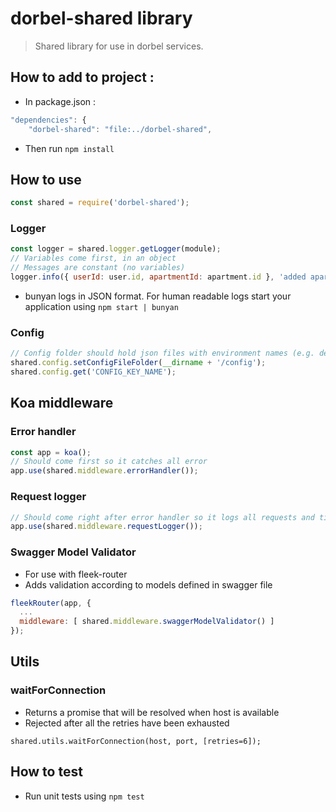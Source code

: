 # dorbel-shared library
> Shared library for use in dorbel services.

## How to add to project :
- In package.json :
```js
"dependencies": {
    "dorbel-shared": "file:../dorbel-shared",
```
- Then run ``npm install``

## How to use
```js
const shared = require('dorbel-shared');
```
### Logger
```js
const logger = shared.logger.getLogger(module);
// Variables come first, in an object
// Messages are constant (no variables)
logger.info({ userId: user.id, apartmentId: apartment.id }, 'added apartment');
```
- bunyan logs in JSON format. For human readable logs start your application using ``npm start | bunyan``
### Config
```js
// Config folder should hold json files with environment names (e.g. development.json)
shared.config.setConfigFileFolder(__dirname + '/config');
shared.config.get('CONFIG_KEY_NAME');
```

## Koa middleware

### Error handler
```js
const app = koa();
// Should come first so it catches all error
app.use(shared.middleware.errorHandler());
```

### Request logger
```js
// Should come right after error handler so it logs all requests and times the entire flow
app.use(shared.middleware.requestLogger());
```

### Swagger Model Validator
- For use with fleek-router
- Adds validation according to models defined in swagger file
```js
fleekRouter(app, {
  ...
  middleware: [ shared.middleware.swaggerModelValidator() ]
});
```

## Utils

### waitForConnection
- Returns a promise that will be resolved when host is available
- Rejected after all the retries have been exhausted
```
shared.utils.waitForConnection(host, port, [retries=6]);
```

## How to test
- Run unit tests using ``npm test``
